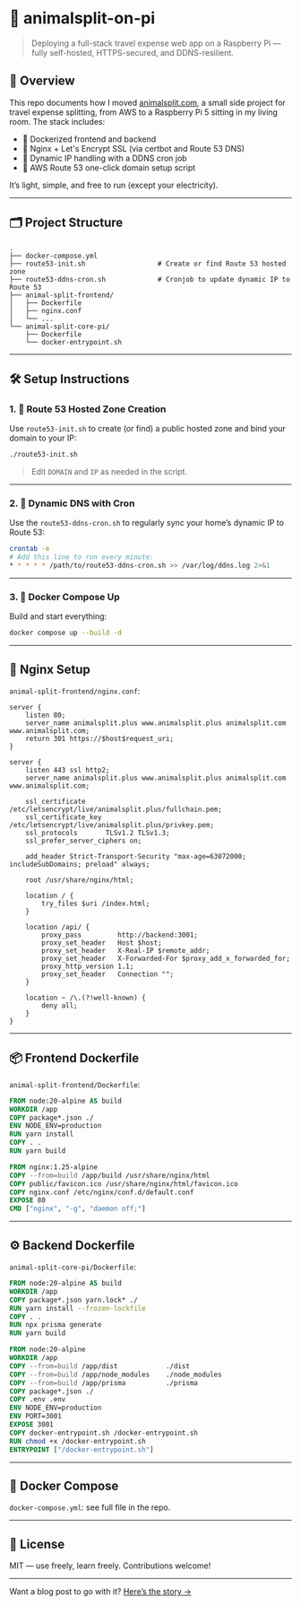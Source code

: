 
# 🐹 animalsplit-on-pi

> Deploying a full-stack travel expense web app on a Raspberry Pi — fully self-hosted, HTTPS-secured, and DDNS-resilient.

## 🚀 Overview

This repo documents how I moved [animalsplit.com](https://animalsplit.com), a small side project for travel expense splitting, from AWS to a Raspberry Pi 5 sitting in my living room. The stack includes:

- 🐳 Dockerized frontend and backend
- 🔐 Nginx + Let's Encrypt SSL (via certbot and Route 53 DNS)
- 🔄 Dynamic IP handling with a DDNS cron job
- 📡 AWS Route 53 one-click domain setup script

It’s light, simple, and free to run (except your electricity).

---

## 🗂️ Project Structure

```
.
├── docker-compose.yml
├── route53-init.sh                  # Create or find Route 53 hosted zone
├── route53-ddns-cron.sh             # Cronjob to update dynamic IP to Route 53
├── animal-split-frontend/
│   ├── Dockerfile
│   ├── nginx.conf
│   └── ...
└── animal-split-core-pi/
    ├── Dockerfile
    └── docker-entrypoint.sh
```

---

## 🛠️ Setup Instructions

### 1. 🧠 Route 53 Hosted Zone Creation

Use `route53-init.sh` to create (or find) a public hosted zone and bind your domain to your IP:

```bash
./route53-init.sh
```

> Edit `DOMAIN` and `IP` as needed in the script.

---

### 2. 🔄 Dynamic DNS with Cron

Use the `route53-ddns-cron.sh` to regularly sync your home’s dynamic IP to Route 53:

```bash
crontab -e
# Add this line to run every minute:
* * * * * /path/to/route53-ddns-cron.sh >> /var/log/ddns.log 2>&1
```

---

### 3. 🐳 Docker Compose Up

Build and start everything:

```bash
docker compose up --build -d
```

---

## 🧩 Nginx Setup

`animal-split-frontend/nginx.conf`:

```
server {
    listen 80;
    server_name animalsplit.plus www.animalsplit.plus animalsplit.com www.animalsplit.com;
    return 301 https://$host$request_uri;
}

server {
    listen 443 ssl http2;
    server_name animalsplit.plus www.animalsplit.plus animalsplit.com www.animalsplit.com;

    ssl_certificate     /etc/letsencrypt/live/animalsplit.plus/fullchain.pem;
    ssl_certificate_key /etc/letsencrypt/live/animalsplit.plus/privkey.pem;
    ssl_protocols       TLSv1.2 TLSv1.3;
    ssl_prefer_server_ciphers on;

    add_header Strict-Transport-Security "max-age=63072000; includeSubDomains; preload" always;

    root /usr/share/nginx/html;

    location / {
        try_files $uri /index.html;
    }

    location /api/ {
        proxy_pass         http://backend:3001;
        proxy_set_header   Host $host;
        proxy_set_header   X-Real-IP $remote_addr;
        proxy_set_header   X-Forwarded-For $proxy_add_x_forwarded_for;
        proxy_http_version 1.1;
        proxy_set_header   Connection "";
    }

    location ~ /\.(?!well-known) {
        deny all;
    }
}
```

---

## 📦 Frontend Dockerfile

`animal-split-frontend/Dockerfile`:

```Dockerfile
FROM node:20-alpine AS build
WORKDIR /app
COPY package*.json ./
ENV NODE_ENV=production
RUN yarn install
COPY . .
RUN yarn build                 

FROM nginx:1.25-alpine
COPY --from=build /app/build /usr/share/nginx/html
COPY public/favicon.ico /usr/share/nginx/html/favicon.ico
COPY nginx.conf /etc/nginx/conf.d/default.conf
EXPOSE 80
CMD ["nginx", "-g", "daemon off;"]
```

---

## ⚙️ Backend Dockerfile

`animal-split-core-pi/Dockerfile`:

```Dockerfile
FROM node:20-alpine AS build
WORKDIR /app
COPY package*.json yarn.lock* ./
RUN yarn install --frozen-lockfile
COPY . .
RUN npx prisma generate
RUN yarn build

FROM node:20-alpine
WORKDIR /app
COPY --from=build /app/dist            ./dist
COPY --from=build /app/node_modules    ./node_modules
COPY --from=build /app/prisma          ./prisma          
COPY package*.json ./
COPY .env .env
ENV NODE_ENV=production
ENV PORT=3001
EXPOSE 3001
COPY docker-entrypoint.sh /docker-entrypoint.sh
RUN chmod +x /docker-entrypoint.sh
ENTRYPOINT ["/docker-entrypoint.sh"]
```

---

## 🧵 Docker Compose

`docker-compose.yml`: see full file in the repo.

---

## 💬 License

MIT — use freely, learn freely. Contributions welcome!

---

Want a blog post to go with it? [Here’s the story →](#)  
